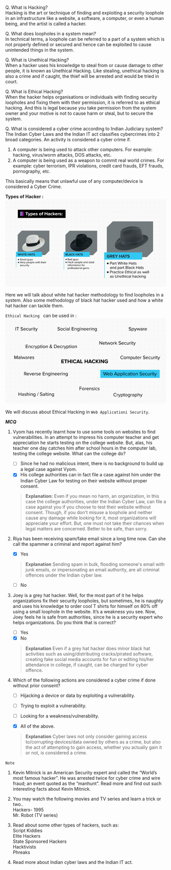 Q. What is Hacking?  
Hacking is the art or technique of finding and exploiting a security loophole in an infrastructure like a website, a software, a computer, or even a human being, and the artist is called a hacker.  
  
Q. What does loopholes in a system mean?  
In technical terms, a loophole can be referred to a part of a system which is not properly defined or secured and hence can be exploited to cause unintended things in the system.

Q. What is Unethical Hacking?  
When a hacker uses his knowledge to steal from or cause damage to other people, it is known as Unethical Hacking. Like stealing, unethical hacking is also a crime and if caught, the thief will be arrested and would be tried in court.  
  
Q. What is Ethical Hacking?  
When the hacker helps organisations or individuals with finding security loopholes and fixing them with their permission, it is referred to as ethical hacking. And this is legal because you take permission from the system owner and your motive is not to cause harm or steal, but to secure the system.  
  
Q. What is considered a cyber crime according to Indian Judiciary system?  
The Indian Cyber Laws and the Indian IT act classifies cybercrimes into 2 broad categories. An activity is considered a cyber crime if.
1. A computer is being used to attack other computers. For example: hacking, virus/worm attacks, DOS attacks, etc.  
2. A computer is being used as a weapon to commit real world crimes. For example: cyber terrorism, IPR violations, credit card frauds, EFT frauds, pornography, etc.  
  
This basically means that unlawful use of any computer/device is considered a Cyber Crime.

**Types of Hacker :**
![Hacker Types](./types-of-hacker.png)

Here we will talk about white hat hacker methodology to find loopholes in a system.
Also some methodology of black hat hacker used and how a white hat hacker can tackle them.

`Ethical Hacking ` can be used in :
![Ethical Hacking uses](./ethical-hacking-use.png)

We will discuss about Ethical Hacking in `Web Applicationi Security`.

***MCQ***

 1. Vyom has recently learnt how to use some tools on websites to find vulnerabilities. In an attempt to impress his computer teacher and get appreciation he starts testing on the college website. But, alas, his teacher one day catches him after school hours in the computer lab, testing the college website. What can the college do?
 
	 - [ ] Since he had no malicious intent, there is no background to build up a legal case against Vyom.
	 - [x] His college authorities can in fact file a case against him under the Indian Cyber Law for testing on their website without proper consent.
 
	>**Explanation:**
	> Even if you mean no harm, an organization, in this case the college authorities, under the Indian Cyber Law, can file a case against you if you choose to test their website without consent. Though, if you don't misuse a loophole and neither cause any damage while looking for it, most organizations will appreciate your effort. But, one must not take their chances when legal matters are concerned. Better to be safe, than sorry.


2. Riya has been receiving spam/fake email since a long time now. Can she call the spammer a criminal and report against him?
	
	 - [x] Yes
	> **Explanation**
	Sending spam in bulk, flooding someone's email with junk emails, or impersonating an email authority, are all criminal offences under the Indian cyber law.

	 - [ ] No


3. Joey is a grey hat hacker. Well, for the most part of it he helps organizations fix their security loopholes, but sometimes, he is naughty and uses his knowledge to order cool T shirts for himself on 80% off using a small loophole in the website. It’s a weakness you see. Now, Joey feels he is safe from authorities, since he is a security expert who helps organizations. Do you think that is correct?

	 - [ ] Yes
	 - [x] No
	> **Explanation**
	Even if a grey hat hacker does minor black hat activities such as using/distributing cracks/pirated software, creating fake social media accounts for fun or editing his/her attendance in college, if caught, can be charged for cyber offence.

4. Which of the following actions are considered a cyber crime if done without prior consent?

	 - [ ] Hijacking a device or data by exploiting a vulnerability.

	- [ ] Trying to exploit a vulnerability.

	- [ ] Looking for a weakness/vulnerability.

	- [x] All of the above.

	> **Explanation**
	> Cyber laws not only consider gaining access to/corrupting devices/data owned by others as a crime, but also the act of attempting to gain access, whether you actually gain it or not, is considered a crime.
    

`Note`
1. Kevin Mitnick is an American Security expert and called the “World’s most famous hacker”. He was arrested twice for cyber crime and wire fraud; an event quoted as the “manhunt”. Read more and find out such interesting facts about Kevin Mitnick.  
  
2. You may watch the following movies and TV series and learn a trick or two..  
Hackers- 1995  
Mr. Robot (TV series)  
  
3. Read about some other types of hackers, such as:  
Script Kiddies  
Elite Hackers  
State Sponsored Hackers  
Hacktivists  
Phreaks  
  
4. Read more about Indian cyber laws and the Indian IT act.
